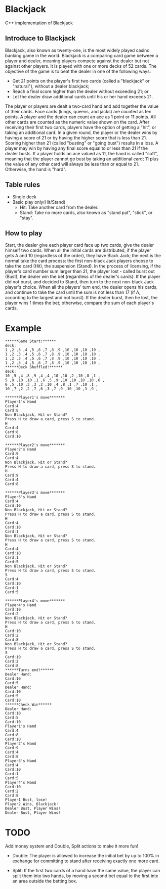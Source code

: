 # Blackjack
C++ implementation of Blackjack
## Introduce to Blackjack
Blackjack, also known as twenty-one, is the most widely played casino banking game in the world. Blackjack is a comparing card game between a player and dealer, meaning players compete against the dealer but not against other players. It is played with one or more decks of 52 cards. The objective of the game is to beat the dealer in one of the following ways:

* Get 21 points on the player's first two cards (called a "blackjack" or "natural"), without a dealer blackjack;<br>
* Reach a final score higher than the dealer without exceeding 21; or<br>
* Let the dealer draw additional cards until his or her hand exceeds 21.<br>

The player or players are dealt a two-card hand and add together the value of their cards. Face cards (kings, queens, and jacks) are counted as ten points. A player and the dealer can count an ace as 1 point or 11 points. All other cards are counted as the numeric value shown on the card. After receiving their first two cards, players have the option of getting a "hit", or taking an additional card. In a given round, the player or the dealer wins by having a score of 21 or by having the higher score that is less than 21. Scoring higher than 21 (called "busting" or "going bust") results in a loss. A player may win by having any final score equal to or less than 21 if the dealer busts. If a player holds an ace valued as 11, the hand is called "soft", meaning that the player cannot go bust by taking an additional card; 11 plus the value of any other card will always be less than or equal to 21. Otherwise, the hand is "hard".

## Table rules
* Single deck
* Basic play only(Hit/Stand)
  * Hit: Take another card from the dealer.
  * Stand: Take no more cards, also known as "stand pat", "stick", or "stay".
  
## How to play
Start, the dealer give each player card face up two cards, give the dealer himself two cards.
When all the initial cards are distributed, if the player gets A and 10 (regardless of the order), they have Black Jack; the next is the normal take the card process: the first non-black Jack players choose to take the card (Hit), the suspension (Stand). In the process of licensing, if the player's card number sum larger than 21, the player lost - called burst out (Bust), the dealer win the bet (regardless of the dealer's cards). If the player did not burst, and decided to Stand, then turn to the next non-black Jack player's choice.
When all the players' turn end, the dealer opens his cards, and continue to take the card until the sum is not less than 17 (if A, according to the largest and not burst). If the dealer burst, then he lost, the player wins 1 times the bet; otherwise, compare the sum of each player's cards.

# Example
```
******Game Start!******
deck:
1 ,2 ,3 ,4 ,5 ,6 ,7 ,8 ,9 ,10 ,10 ,10 ,10 ,
1 ,2 ,3 ,4 ,5 ,6 ,7 ,8 ,9 ,10 ,10 ,10 ,10 ,
1 ,2 ,3 ,4 ,5 ,6 ,7 ,8 ,9 ,10 ,10 ,10 ,10 ,
1 ,2 ,3 ,4 ,5 ,6 ,7 ,8 ,9 ,10 ,10 ,10 ,10 ,
******Deck Shuffled!******
deck:
10 ,5 ,4 ,8 ,9 ,4 ,4 ,10 ,10 ,2 ,10 ,8 ,1 ,
5 ,8 ,10 ,10 ,1 ,6 ,5 ,9 ,10 ,10 ,10 ,10 ,6 ,
6 ,5 ,10 ,3 ,3 ,2 ,10 ,4 ,8 ,1 ,7 ,10 ,1 ,
10 ,7 ,2 ,2 ,7 ,6 ,3 ,7 ,9 ,10 ,10 ,3 ,9 ,

******Player1's move*******
Player1's Hand
Card:4
Card:8
Non Blackjack, Hit or Stand?
Press H to draw a card, press S to stand.
H
Card:4
Card:8
Card:10

******Player2's move*******
Player2's Hand
Card:9
Card:4
Non Blackjack, Hit or Stand?
Press H to draw a card, press S to stand.
H
Card:9
Card:4
Card:8

******Player3's move*******
Player3's Hand
Card:4
Card:10
Non Blackjack, Hit or Stand?
Press H to draw a card, press S to stand.
H
Card:4
Card:10
Card:1
Non Blackjack, Hit or Stand?
Press H to draw a card, press S to stand.
H
Card:4
Card:10
Card:1
Card:5
Non Blackjack, Hit or Stand?
Press H to draw a card, press S to stand.
S
Card:4
Card:10
Card:1
Card:5

******Player4's move*******
Player4's Hand
Card:10
Card:2
Non Blackjack, Hit or Stand?
Press H to draw a card, press S to stand.
H
Card:10
Card:2
Card:8
Non Blackjack, Hit or Stand?
Press H to draw a card, press S to stand.
S
Card:10
Card:2
Card:8
******Turns end!******
Dealer Hand:
Card:10
Card:5
Dealer Hand:
Card:10
Card:5
Card:10
******Check Win******
Dealer Hand:
Card:10
Card:5
Card:10
Player1's Hand
Card:4
Card:8
Card:10
Player2's Hand
Card:9
Card:4
Card:8
Player3's Hand
Card:4
Card:10
Card:1
Card:5
Player4's Hand
Card:10
Card:2
Card:8
Player1 Bust, lose!
Player2 Wins, Blackjack!
Dealer Bust, Player Wins!
Dealer Bust, Player Wins!

```
# TODO
Add money system and Double, Split actions to make it more fun!
* Double: The player is allowed to increase the initial bet by up to 100% 
 in exchange for committing to stand after receiving exactly one more card.

* Split: If the first two cards of a hand have the same value, the player can split 
 them into two hands, by moving a second bet equal to the first into an area outside
 the betting box.
